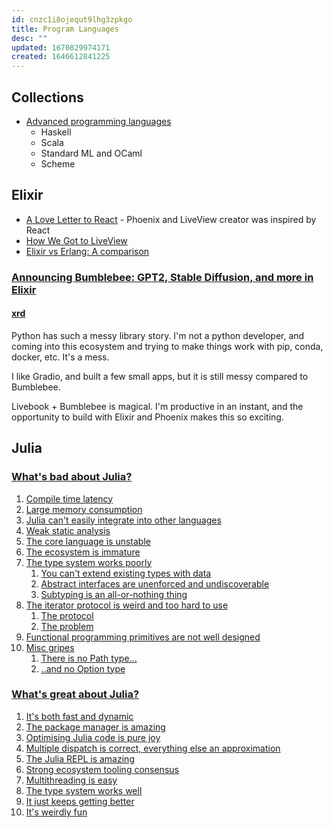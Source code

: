 ```yaml
---
id: cnzc1i8ojequt9lhg3zpkgo
title: Program Languages
desc: ""
updated: 1670829974171
created: 1646612841225
---
```


## Collections

- [Advanced programming languages](https://matt.might.net/articles/best-programming-languages/)
  - Haskell
  - Scala
  - Standard ML and OCaml
  - Scheme

## Elixir

- [A Love Letter to React](https://fly.io/blog/love-letter-react/) - Phoenix and LiveView creator was inspired by React
- [How We Got to LiveView](https://fly.io/blog/how-we-got-to-liveview/)
- [Elixir vs Erlang: A comparison](https://devathon.com/blog/elixir-vs-erlang-programming-language/)

### [Announcing Bumblebee: GPT2, Stable Diffusion, and more in Elixir](https://news.livebook.dev/announcing-bumblebee-gpt2-stable-diffusion-and-more-in-elixir-3Op73O)

#### [xrd](https://news.ycombinator.com/item?id=33917023)

Python has such a messy library story. I'm not a python developer, and coming into this ecosystem and trying to make things work with pip, conda, docker, etc. It's a mess.

I like Gradio, and built a few small apps, but it is still messy compared to Bumblebee.

Livebook + Bumblebee is magical. I'm productive in an instant, and the opportunity to build with Elixir and Phoenix makes this so exciting.

## Julia

### [What's bad about Julia?](https://viralinstruction.com/posts/badjulia/)

1. [Compile time latency](https://viralinstruction.com/posts/badjulia/#compile_time_latency)
2. [Large memory consumption](https://viralinstruction.com/posts/badjulia/#large_memory_consumption)
3. [Julia can't easily integrate into other languages](https://viralinstruction.com/posts/badjulia/#julia_cant_easily_integrate_into_other_languages)
4. [Weak static analysis](https://viralinstruction.com/posts/badjulia/#weak_static_analysis)
5. [The core language is unstable](https://viralinstruction.com/posts/badjulia/#the_core_language_is_unstable)
6. [The ecosystem is immature](https://viralinstruction.com/posts/badjulia/#the_ecosystem_is_immature)
7. [The type system works poorly](https://viralinstruction.com/posts/badjulia/#the_type_system_works_poorly)
   1. [You can't extend existing types with data](https://viralinstruction.com/posts/badjulia/#you_cant_extend_existing_types_with_data)
   2. [Abstract interfaces are unenforced and undiscoverable](https://viralinstruction.com/posts/badjulia/#abstract_interfaces_are_unenforced_and_undiscoverable)
   3. [Subtyping is an all-or-nothing thing](https://viralinstruction.com/posts/badjulia/#subtyping_is_an_all-or-nothing_thing)
8. [The iterator protocol is weird and too hard to use](https://viralinstruction.com/posts/badjulia/#the_iterator_protocol_is_weird_and_too_hard_to_use)
   1. [The protocol](https://viralinstruction.com/posts/badjulia/#the_protocol)
   2. [The problem](https://viralinstruction.com/posts/badjulia/#the_problem)
9. [Functional programming primitives are not well designed](https://viralinstruction.com/posts/badjulia/#functional_programming_primitives_are_not_well_designed)
10. [Misc gripes](https://viralinstruction.com/posts/badjulia/#misc_gripes)
    1. [There is no Path type...](https://viralinstruction.com/posts/badjulia/#there_is_no_path_type)
    2. [..and no Option type](https://viralinstruction.com/posts/badjulia/#and_no_option_type)

### [What's great about Julia?](https://viralinstruction.com/posts/goodjulia/)

1. [It's both fast and dynamic](https://viralinstruction.com/posts/goodjulia/#its_both_fast_and_dynamic)
2. [The package manager is amazing](https://viralinstruction.com/posts/goodjulia/#the_package_manager_is_amazing)
3. [Optimising Julia code is pure joy](https://viralinstruction.com/posts/goodjulia/#optimising_julia_code_is_pure_joy)
4. [Multiple dispatch is correct, everything else an approximation](https://viralinstruction.com/posts/goodjulia/#multiple_dispatch_is_correct_everything_else_an_approximation)
5. [The Julia REPL is amazing](https://viralinstruction.com/posts/goodjulia/#the_julia_repl_is_amazing)
6. [Strong ecosystem tooling consensus](https://viralinstruction.com/posts/goodjulia/#strong_ecosystem_tooling_consensus)
7. [Multithreading is easy](https://viralinstruction.com/posts/goodjulia/#multithreading_is_easy)
8. [The type system works well](https://viralinstruction.com/posts/goodjulia/#the_type_system_works_well)
9. [It just keeps getting better](https://viralinstruction.com/posts/goodjulia/#it_just_keeps_getting_better)
10. [It's weirdly fun](https://viralinstruction.com/posts/goodjulia/#its_weirdly_fun)
